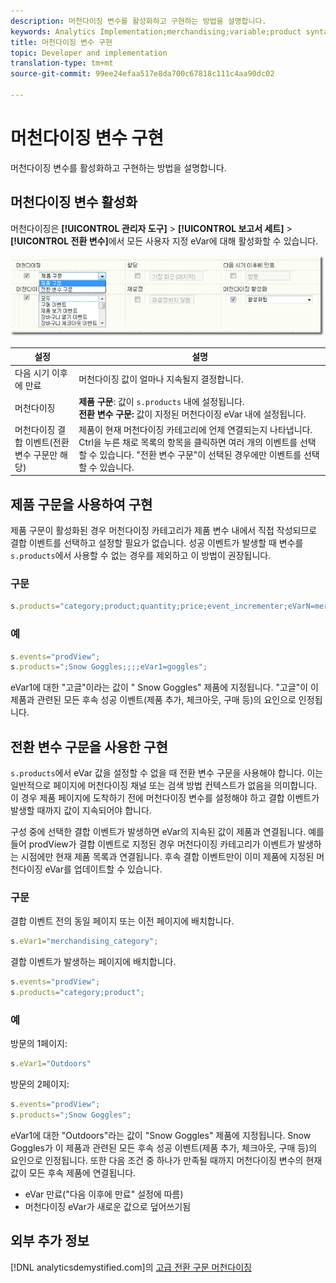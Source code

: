 ```yaml
---
description: 머천다이징 변수를 활성화하고 구현하는 방법을 설명합니다.
keywords: Analytics Implementation;merchandising;variable;product syntax;Conversion Variable Syntax;s.products
title: 머천다이징 변수 구현
topic: Developer and implementation
translation-type: tm+mt
source-git-commit: 99ee24efaa517e8da700c67818c111c4aa90dc02

---
```



# 머천다이징 변수 구현

머천다이징 변수를 활성화하고 구현하는 방법을 설명합니다.

## 머천다이징 변수 활성화

머천다이징은 **[!UICONTROL 관리자 도구]** &gt; **[!UICONTROL 보고서 세트]** &gt; **[!UICONTROL 전환 변수]**&#x200B;에서 모든 사용자 지정 eVar에 대해 활성화할 수 있습니다.

![](assets/merch-enable.png)

| 설정 | 설명 |
|--- |--- |
| 다음 시기 이후에 만료 | 머천다이징 값이 얼마나 지속될지 결정합니다. |
| 머천다이징 | **제품 구문**: 값이 `s.products` 내에 설정됩니다.<br>**전환 변수 구문:** 값이 지정된 머천다이징 eVar 내에 설정됩니다. |
| 머천다이징 결합 이벤트(전환 변수 구문만 해당) | 제품이 현재 머천다이징 카테고리에 언제 연결되는지 나타냅니다. Ctrl을 누른 채로 목록의 항목을 클릭하면 여러 개의 이벤트를 선택할 수 있습니다. "전환 변수 구문"이 선택된 경우에만 이벤트를 선택할 수 있습니다. |

## 제품 구문을 사용하여 구현

제품 구문이 활성화된 경우 머천다이징 카테고리가 제품 변수 내에서 직접 작성되므로 결합 이벤트를 선택하고 설정할 필요가 없습니다. 성공 이벤트가 발생할 때 변수를 `s.products`에서 사용할 수 없는 경우를 제외하고 이 방법이 권장됩니다.

### 구문

```js
s.products="category;product;quantity;price;event_incrementer;eVarN=merch_category|eVarM=merch_category2";
```

### 예

```js
s.events="prodView";
s.products=";Snow Goggles;;;;eVar1=goggles";
```

eVar1에 대한 "고글"이라는 값이 " Snow Goggles" 제품에 지정됩니다. "고글"이 이 제품과 관련된 모든 후속 성공 이벤트(제품 추가, 체크아웃, 구매 등)의 요인으로 인정됩니다.

## 전환 변수 구문을 사용한 구현

`s.products`에서 eVar 값을 설정할 수 없을 때 전환 변수 구문을 사용해야 합니다. 이는 일반적으로 페이지에 머천다이징 채널 또는 검색 방법 컨텍스트가 없음을 의미합니다. 이 경우 제품 페이지에 도착하기 전에 머천다이징 변수를 설정해야 하고 결합 이벤트가 발생할 때까지 값이 지속되어야 합니다.

구성 중에 선택한 결합 이벤트가 발생하면 eVar의 지속된 값이 제품과 연결됩니다. 예를 들어 prodView가 결합 이벤트로 지정된 경우 머천다이징 카테고리가 이벤트가 발생하는 시점에만 현재 제품 목록과 연결됩니다. 후속 결합 이벤트만이 이미 제품에 지정된 머천다이징 eVar를 업데이트할 수 있습니다.

### 구문

결합 이벤트 전의 동일 페이지 또는 이전 페이지에 배치합니다.

```js
s.eVar1="merchandising_category";
```

결합 이벤트가 발생하는 페이지에 배치합니다.

```js
s.events="prodView";
s.products="category;product";
```

### 예

방문의 1페이지:

```js
s.eVar1="Outdoors"
```

방문의 2페이지:

```js
s.events="prodView";
s.products=";Snow Goggles";
```

eVar1에 대한 "Outdoors"라는 값이 "Snow Goggles" 제품에 지정됩니다. Snow Goggles가 이 제품과 관련된 모든 후속 성공 이벤트(제품 추가, 체크아웃, 구매 등)의 요인으로 인정됩니다. 또한 다음 조건 중 하나가 만족될 때까지 머천다이징 변수의 현재 값이 모든 후속 제품에 연결됩니다.

* eVar 만료("다음 이후에 만료" 설정에 따름)
* 머천다이징 eVar가 새로운 값으로 덮어쓰기됨

## 외부 추가 정보

[!DNL analyticsdemystified.com]의 [고급 전환 구문 머천다이징](https://analyticsdemystified.com/adobe-analytics/advanced-conversion-syntax-merchandising/)
